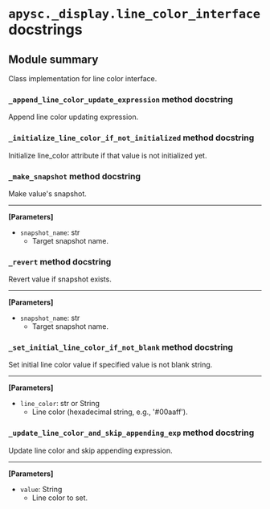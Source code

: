 # `apysc._display.line_color_interface` docstrings

## Module summary

Class implementation for line color interface.

### `_append_line_color_update_expression` method docstring

Append line color updating expression.

### `_initialize_line_color_if_not_initialized` method docstring

Initialize line_color attribute if that value is not initialized yet.

### `_make_snapshot` method docstring

Make value's snapshot.<hr>

**[Parameters]**

- `snapshot_name`: str
  - Target snapshot name.

### `_revert` method docstring

Revert value if snapshot exists.<hr>

**[Parameters]**

- `snapshot_name`: str
  - Target snapshot name.

### `_set_initial_line_color_if_not_blank` method docstring

Set initial line color value if specified value is not blank string.<hr>

**[Parameters]**

- `line_color`: str or String
  - Line color (hexadecimal string, e.g., '#00aaff').

### `_update_line_color_and_skip_appending_exp` method docstring

Update line color and skip appending expression.<hr>

**[Parameters]**

- `value`: String
  - Line color to set.